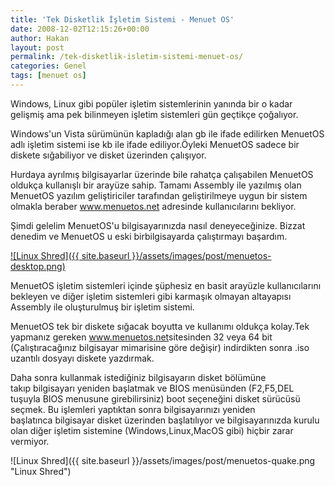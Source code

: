 ```yaml
---
title: 'Tek Disketlik İşletim Sistemi - Menuet OS'
date: 2008-12-02T12:15:26+00:00
author: Hakan
layout: post
permalink: /tek-disketlik-isletim-sistemi-menuet-os/
categories: Genel
tags: [menuet os]
---
```

Windows, Linux gibi popüler işletim sistemlerinin yanında bir o kadar gelişmiş ama pek bilinmeyen işletim sistemleri gün geçtikçe çoğalıyor.
  
Windows'un Vista sürümünün kapladığı alan gb ile ifade edilirken MenuetOS adlı işletim sistemi ise kb ile ifade ediliyor.Öyleki MenuetOS sadece bir diskete sığabiliyor ve disket üzerinden çalışıyor.
  
Hurdaya ayrılmış bilgisayarlar üzerinde bile rahatça çalışabilen MenuetOS oldukça kullanışlı bir arayüze sahip. Tamamı Assembly ile yazılmış olan MenuetOS yazılım geliştiriciler tarafından geliştirilmeye uygun bir sistem olmakla beraber <a rel="nofollow" href="http://www.menuetos.net/" target="_blank">www.menuetos.net</a> adresinde kullanıcılarını bekliyor.

Şimdi gelelim MenuetOS'u bilgisayarınızda nasıl deneyeceğinize. Bizzat denedim ve MenuetOS u eski birbilgisayarda çalıştırmayı başardım.

[![Linux Shred]({{ site.baseurl }}/assets/images/post/menuetos-desktop.png)](http://www.postzo.store/tek-disketlik-isletim-sistemi-menuet-os/)

MenuetOS işletim sistemleri içinde şüphesiz en basit arayüzle kullanıcılarını bekleyen ve diğer işletim sistemleri gibi karmaşık olmayan altayapısı Assembly ile oluşturulmuş bir işletim sistemi.


MenuetOS tek bir diskete sığacak boyutta ve kullanımı oldukça kolay.Tek yapmanız gereken <a rel="nofollow" href="http://www.menuetos.net/" target="_blank">www.menuetos.net</a>sitesinden 32 veya 64 bit (Çalıştıracağınız bilgisayar mimarisine göre değişir) indirdikten sonra .iso uzantılı dosyayı diskete yazdırmak.

Daha sonra kullanmak istediğiniz bilgisayarın disket bölümüne takıp bilgisayarı yeniden başlatmak ve BIOS menüsünden (F2,F5,DEL tuşuyla BIOS menusune girebilirsiniz) boot seçeneğini disket sürücüsü seçmek. Bu işlemleri yaptıktan sonra bilgisayarınızı yeniden başlatınca bilgisayar disket üzerinden başlatılıyor ve bilgisayarınızda kurulu olan diğer işletim sistemine (Windows,Linux,MacOS gibi) hiçbir zarar vermiyor.

![Linux Shred]({{ site.baseurl }}/assets/images/post/menuetos-quake.png "Linux Shred")
